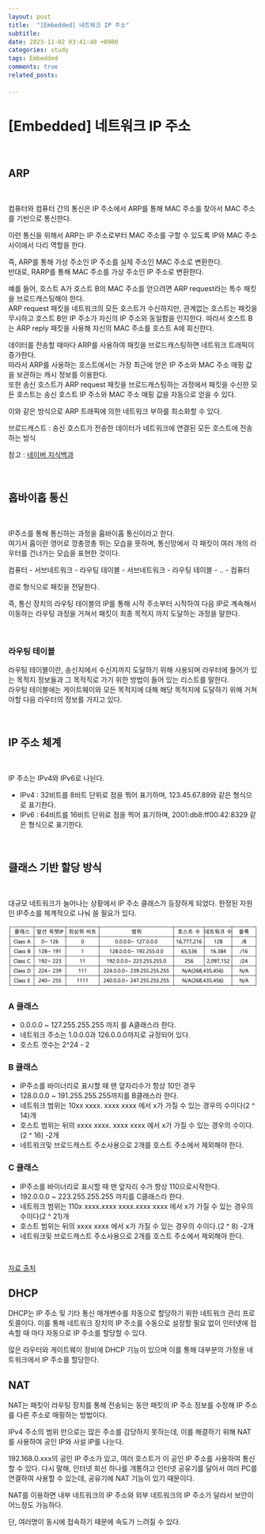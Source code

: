 ```yaml
---
layout: post
title:  "[Embedded] 네트워크 IP 주소"
subtitle:  
date: 2023-11-02 03:41:40 +0900
categories: study
tags: Embedded
comments: true
related_posts:

---
```


# [Embedded] 네트워크 IP 주소<br/>
<br/>

## ARP<br/>
<Br/>

컴퓨터와 컴퓨터 간의 통신은 IP 주소에서 ARP를 통해 MAC 주소를 찾아서 MAC 주소를 기반으로 통신한다.<br/>

이런 통신을 위해서 ARP는 IP 주소로부터 MAC 주소를 구할 수 있도록 IP와 MAC 주소 사이에서 다리 역할을 한다.<br/>

즉, ARP를 통해 가상 주소인 IP 주소를 실제 주소인 MAC 주소로 변환한다.<br/>
반대로, RARP를 통해 MAC 주소를 가상 주소인 IP 주소로 변환한다.<br/>

예를 들어, 호스트 A가 호스트 B의 MAC 주소를 얻으려면 ARP request라는 특수 패킷을 브로드캐스팅해야 한다.<br/>
ARP request 패킷을 네트워크의 모든 호스트가 수신하지만, 관계없는 호스트는 패킷을 무시하고 호스트 B만 IP 주소가 자신의 IP 주소와 동일함을 인지한다. 따라서 호스트 B는 ARP reply 패킷을 사용해 자신의 MAC 주소를 호스트 A에 회신한다.

데이터를 전송할 때마다 ARP를 사용하여 패킷을 브로드캐스팅하면 네트워크 트래픽이 증가한다.<br/>
따라서 ARP를 사용하는 호스트에서는 가장 최근에 얻은 IP 주소와 MAC 주소 매핑 값을 보관하는 캐시 정보를 이용한다.<Br/>
또한 송신 호스트가 ARP request 패킷을 브로드캐스팅하는 과정에서 패킷을 수신한 모든 호스트는 송신 호스트 IP 주소와 MAC 주소 매핑 값을 자동으로 얻을 수 있다.

이와 같은 방식으로 ARP 트래픽에 의한 네트워크 부하를 최소화할 수 있다.<br/>

브로드캐스트 : 송신 호스트가 전송한 데이터가 네트워크에 연결된 모든 호스트에 전송하는 방식

참고 : [네이버 지식백과](https://terms.naver.com/entry.naver?docId=2271905&cid=51207&categoryId=51207)

<br/>

## 홉바이홉 통신<br/>
<Br/>

IP주소를 통해 통신하는 과정을 홉바이홉 통신이라고 한다.<br/>
여기서 홉이란 영어로 깡총깡총 뛰는 모습을 뜻하며, 통신망에서 각 패킷이 여러 개의 라우터를 건너가는 모습을 표현한 것이다.<br/>

컴퓨터 - 서브네트워크 - 라우팅 테이블 - 서브네트워크 - 라우팅 테이블 - .. - 컴퓨터

경로 형식으로 패킷을 전달한다.<br/>

즉, 통신 장치의 라우팅 테이블의 IP를 통해 시작 주소부터 시작하여 다음 IP로 계속해서 이동하는 라우팅 과정을 거쳐서 패킷이 최종 목적지 까지 도달하는 과정을 말한다.<br/>

<br/>

### 라우팅 테이블<br/>

라우팅 테이블이란, 송신지에서 수신지까지 도달하기 위해 사용되며 라우터에 들어가 있는 목적지 정보들과 그 목적직로 가기 위한 방법이 들어 있는 리스트를 말한다.<br/>
라우팅 테이블에는 게이트웨이와 모든 목적지에 대해 해당 목적지에 도달하기 위해 거쳐야할 다음 라우터의 정보를 가지고 있다.<br/>

<br/>

## IP 주소 체계<br/>
<Br/>

IP 주소는 IPv4와 IPv6로 나뉜다.<br/>

- IPv4 : 32비트를 8비트 단위로 점을 찎어 표기하며, 123.45.67.89와 같은 형식으로 표기한다.
- IPv6 : 64비트를 16비트 단위로 점을 찍어 표기하며, 2001:db8:ff00:42:8329 같은 형식으로 표기한다.

<br/>

## 클래스 기반 할당 방식<br/>
<br/>

대규모 네트워크가 늘어나는 상황에서 IP 주소 클래스가 등장하게 되었다.
한정된 자원인 IP주소를 체계적으로 나눠 쓸 필요가 있다.<br/>

![Alt text](IP_1.png)


### A 클래스<br/>

- 0.0.0.0 ~ 127.255.255.255 까지 를 A클래스라 한다. 
- 네트워크 주소는 1.0.0.0과 126.0.0.0까지로 규정되어 있다. 
- 호스트 갯수는 2^24 - 2

### B 클래스<br/>

- IP주소를 바이너리로 표시할 때 맨 앞자리수가 항상 10인 경우
- 128.0.0.0 ~ 191.255.255.255까지를 B클래스라 한다.
- 네트워크 범위는 10xx xxxx. xxxx xxxx 에서 x가 가질 수 있는 경우의 수이다(2 ^ 14)개
- 호스트 범위는 뒤의  xxxx xxxx. xxxx xxxx 에서 x가 가질 수 있는 경우의 수이다.(2 ^ 16) -2개
- 네트워크및 브로드캐스트 주소사용으로 2개를 호스트 주소에서 제외해야 한다.

### C 클래스<br/>

- IP주소를 바이너리로 표시할 때 맨 앞자리 수가 항상 110으로시작한다.
- 192.0.0.0 ~ 223.255.255.255 까지를 C클래스라 한다.
- 네트워크 범위는 110x xxxx.xxxx xxxx.xxxx xxxx 에서 x가 가질 수 있는 경우의 수이다(2 ^ 21)개
- 호스트 범위는 뒤의  xxxx xxxx 에서 x가 가질 수 있는 경우의 수이다.(2 ^ 8) -2개
- 네트워크및 브로드캐스트 주소사용으로 2개를 호스트 주소에서 제외해야 한다.

<br/>

[자료 출처](https://catsbi.oopy.io/f565e8c1-34c6-4b61-be61-e1ab04fc51fb)


## DHCP

DHCP는 IP 주소 및 기타 통신 매개변수를 자동으로 할당하기 위한 네트워크 관리 프로토콜이다. 이를 통해 네트워크 장치의 IP 주소를 수동으로 설정할 필요 없이 인터넷에 접속할 때 마다 자동으로 IP 주소를 할당할 수 있다.<br/>

많은 라우터와 게이트웨이 장비에 DHCP 기능이 있으며 이를 통해 대부분의 가정용 네트워크에서 IP 주소를 할당한다.<br/>

## NAT

NAT는 패킷이 라우팅 장치를 통해 전송되는 동안 패킷의 IP 주소 정보를 수정해 IP 주소를 다른 주소로 매핑하는 방법이다.

IPv4 주소의 범위 만으로는 많은 주소를 감당하지 못하는데, 이를 해결하기 위해 NAT를 사용하여 공인 IP와 사설 IP를 나눈다.<br/>

192.168.0.xxx의 공인 IP 주소가 있고, 여러 호스트가 이 공인 IP 주소를 사용하여 통신할 수 있다. 다시 말해, 인터넷 회선 하나를 개통하고 인터넷 공유기를 달아서 여러 PC를 연결하여 사용할 수 있는데, 공유기에 NAT 기능이 있기 때문이다.<br/>

NAT를 이용하면 내부 네트워크의 IP 주소와 외부 네트워크의 IP 주소가 달라서 보안이 어느정도 가능하다.<br/>

단, 여러명이 동시에 접속하기 때문에 속도가 느려질 수 있다.<br/>